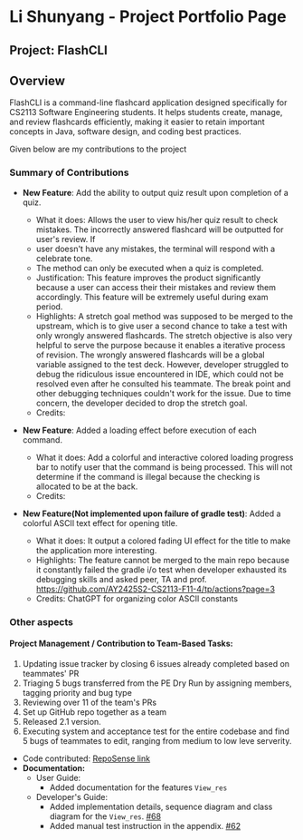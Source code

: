 # Li Shunyang - Project Portfolio Page

## Project: FlashCLI
## Overview
FlashCLI is a command-line flashcard application designed specifically for CS2113 Software Engineering students. It helps students create, manage, and review flashcards efficiently, making it easier to retain important concepts in Java, software design, and coding best practices.

Given below are my contributions to the project
### Summary of Contributions
- **New Feature**: Add the ability to output quiz result upon completion of a quiz.
    - What it does: Allows the user to view his/her quiz result to check mistakes. 
      The incorrectly answered flashcard will be outputted for user's review. If 
    - user doesn't have any mistakes, the terminal will respond with a celebrate tone.
    - The method can only be executed when a quiz is completed. 
    - Justification: This feature improves the product significantly because a user can access their
      their mistakes and review them accordingly. This feature will be extremely useful during exam period.
    - Highlights: A stretch goal method was supposed to be merged to the upstream, which is to give user a second chance to take a test with only wrongly answered flashcards.
      The stretch objective is also very helpful to serve the purpose because it enables a iterative process of revision. 
      The wrongly answered flashcards will be a global variable assigned to the test deck. However, developer struggled to debug the ridiculous issue encountered in IDE, which could
      not be resolved even after he consulted his teammate. The break point and other debugging techniques couldn't work for the issue. Due to time concern, the developer decided to drop the stretch goal. 
    - Credits: 

- **New Feature**: Added a loading effect before execution of each command.
    - What it does: Add a colorful and interactive colored loading progress bar to notify user
      that the command is being processed. This will not determine if the command is illegal because
      the checking is allocated to be at the back.
    - Credits:


- **New Feature(Not implemented upon failure of gradle test)**: Added a colorful ASCIl text effect for opening title.
    - What it does: It output a colored fading UI effect for the title to make the application more interesting.
    - Highlights: The feature cannot be merged to the main repo because it constantly failed the gradle i/o test
      when developer exhausted its debugging skills and asked peer, TA and prof.
      https://github.com/AY2425S2-CS2113-F11-4/tp/actions?page=3
    - Credits: ChatGPT for organizing color ASCIl constants

### Other aspects
#### **Project Management / Contribution to Team-Based Tasks:**
1. Updating issue tracker by closing 6 issues already completed based on teammates' PR
2. Triaging 5 bugs transferred from the PE Dry Run by assigning members, tagging priority and bug type
3. Reviewing over 11 of the team's PRs
4. Set up GitHub repo together as a team
5. Released 2.1 version.
6. Executing system and acceptance test for the entire codebase and find 5 bugs of teammates to edit,
   ranging from medium to low leve serverity.

- Code contributed: [RepoSense link](https://nus-cs2113-ay2425s2.github.io/tp-dashboard/?search=manz9802&breakdown=true&sort=groupTitle%20dsc&sortWithin=title&since=2025-02-21&timeframe=commit&mergegroup=&groupSelect=groupByRepos&checkedFileTypes=docs~functional-code~test-code~other)
- **Documentation:**
    - User Guide:
        - Added documentation for the features `View_res`
    - Developer's Guide:
        - Added implementation details, sequence diagram and class diagram for the `View_res`. [#68](https://github.com/AY2425S2-CS2113-F11-4/tp/pull/68)
        - Added manual test instruction in the appendix. [#62](https://github.com/AY2425S2-CS2113-F11-4/tp/pull/62)